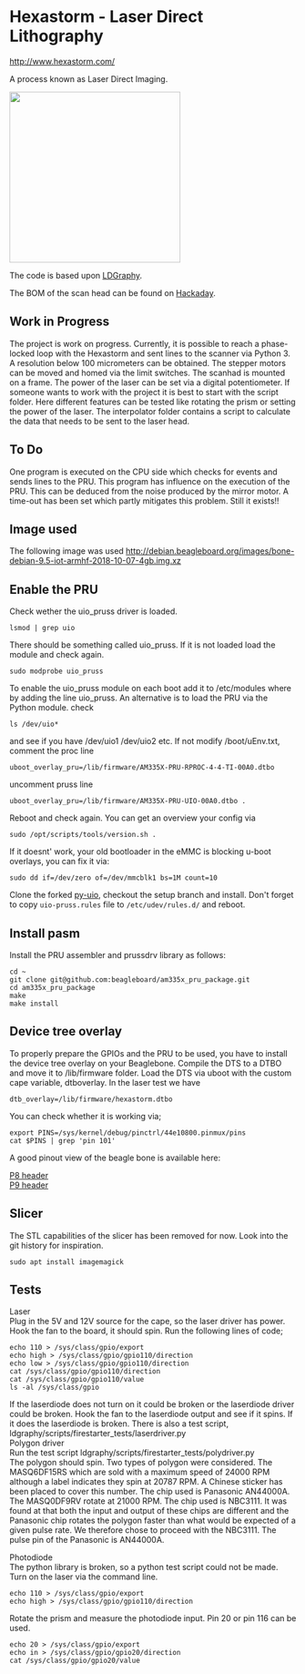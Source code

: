 Hexastorm - Laser Direct Lithography
===================================

http://www.hexastorm.com/

A process known as Laser Direct Imaging. <br>

<img src="https://cdn.hackaday.io/images/7106161566426847098.jpg" align="center" height="300"/>

The code is based upon [LDGraphy](http://ldgraphy.org/). 


The BOM of the scan head can be found on [Hackaday](https://hackaday.io/project/21933-open-hardware-fast-high-resolution-laser).


Work in Progress
----------------
The project is work on progress. Currently, it is possible to reach a phase-locked loop with the Hexastorm and sent lines to the scanner via Python 3. A resolution below 100 micrometers can be obtained. The stepper motors can be moved and homed via the limit switches. The scanhad is mounted on a frame. The power of the laser can be set via a 
digital potentiometer.
If someone wants to work with the project it is best to start with the script folder. Here different features can be tested like rotating the prism or setting the power of the laser. 
The interpolator folder contains a script to calculate the data that needs to be sent to the laser head.

To Do
-------------
One program is executed on the CPU side which checks for events and sends lines to the PRU.
This program has influence on the execution of the PRU. This can be deduced from the noise produced by the mirror motor.
A time-out has been set which partly mitigates this problem. Still it exists!!


Image used
--------------
The following image was used http://debian.beagleboard.org/images/bone-debian-9.5-iot-armhf-2018-10-07-4gb.img.xz

Enable the PRU
--------------
Check wether the uio_pruss driver is loaded.
```
lsmod | grep uio
```
There should be something called uio_pruss. If it is not loaded load the module and check again.
```
sudo modprobe uio_pruss 
```
To enable the uio_pruss module on each boot add it to /etc/modules where by adding the line uio_pruss.
An alternative is to load the PRU via the Python module.
check 
```
ls /dev/uio*
```
and see if you have /dev/uio1 /dev/uio2 etc.
If not modify /boot/uEnv.txt, comment the proc line
```
uboot_overlay_pru=/lib/firmware/AM335X-PRU-RPROC-4-4-TI-00A0.dtbo 
```
uncomment pruss line
```
uboot_overlay_pru=/lib/firmware/AM335X-PRU-UIO-00A0.dtbo .
```
Reboot and check again.
You can get an overview your config via
```
sudo /opt/scripts/tools/version.sh .
```
If it doesnt' work, your old bootloader in the eMMC is blocking u-boot overlays, you can fix it via:
```
sudo dd if=/dev/zero of=/dev/mmcblk1 bs=1M count=10
```
Clone the forked [py-uio](https://github.com/hstarmans/py-uio), checkout the setup branch and install. Don't forget to copy `uio-pruss.rules` file to `/etc/udev/rules.d/` and reboot.


Install pasm
------------
Install the PRU assembler and prussdrv library as follows:
```
cd ~
git clone git@github.com:beagleboard/am335x_pru_package.git
cd am335x_pru_package
make
make install
```

Device tree overlay
--------------------
To properly prepare the GPIOs and the PRU to be used, you have to install
the device tree overlay on your Beaglebone.
Compile the DTS to a DTBO and move it to /lib/firmware folder.
Load the DTS via uboot with the custom cape variable, dtboverlay.
In the laser test we have
```
dtb_overlay=/lib/firmware/hexastorm.dtbo
```
You can check whether it is working via;
```
export PINS=/sys/kernel/debug/pinctrl/44e10800.pinmux/pins
cat $PINS | grep 'pin 101'
```
A good pinout view of the beagle bone is available here: <br/>

[P8 header](http://exploringbeaglebone.com/wp-content/uploads/resources/BBBP8Header.pdf) <br/>
[P9 header](http://exploringbeaglebone.com/wp-content/uploads/resources/BBBP9Header.pdf) <br/>


Slicer
-------
The STL capabilities of the slicer has been removed for now. Look into the git history for inspiration.
```
sudo apt install imagemagick
```



Tests
--------------
Laser <br />
Plug in the 5V and 12V source for the cape, so the laser driver has power.
Hook the fan to the board, it should spin. Run the following lines of code;
```
echo 110 > /sys/class/gpio/export
echo high > /sys/class/gpio/gpio110/direction
echo low > /sys/class/gpio/gpio110/direction
cat /sys/class/gpio/gpio110/direction
cat /sys/class/gpio/gpio110/value
ls -al /sys/class/gpio
```
If the laserdiode does not turn on it could be broken or the laserdiode driver could be broken.
Hook the fan to the laserdiode output and see if it spins. If it does the laserdiode is broken.
There is also a test script, 
ldgraphy/scripts/firestarter_tests/laserdriver.py <br/>
Polygon driver <br/>
Run the test script ldgraphy/scripts/firestarter_tests/polydriver.py <br/>
The polygon should spin. Two types of polygon were considered.
The MASQ6DF15RS which are sold with a maximum speed of 24000 RPM although a label indicates they spin at 20787 RPM. A Chinese sticker has been placed to cover this number. The chip used is Panasonic AN44000A. The MASQ0DF9RV rotate at 21000 RPM. The chip used is NBC3111.
It was found at that both the input and output of these chips are different and the Panasonic chip rotates the polygon faster than what would be expected of a given pulse rate. We therefore chose to proceed with the NBC3111. The pulse pin of the Panasonic is AN44000A.

Photodiode <br/>
The python library is broken, so a python test script could not be made.
Turn on the laser via the command line. 
```
echo 110 > /sys/class/gpio/export
echo high > /sys/class/gpio/gpio110/direction
```
Rotate the prism and measure the photodiode input. Pin 20 or pin 116 can be used.
```
echo 20 > /sys/class/gpio/export
echo in > /sys/class/gpio/gpio20/direction
cat /sys/class/gpio/gpio20/value
```





[case-pic]: https://www.hexastorm.com/static/laserscanner.jpg
